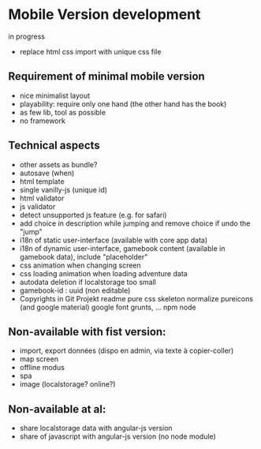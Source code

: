 # Mobile Version development

in progress
* replace html css import with unique css file

## Requirement of minimal mobile version
* nice minimalist layout
* playability: require only one hand (the other hand has the book)
* as few lib, tool as possible
* no framework

## Technical aspects
* other assets as bundle?
* autosave (when)
* html template
* single vanilly-js (unique id)
* html validator
* js validator
* detect unsupported js feature (e.g. for safari)
* add choice in description while jumping and remove choice if undo the "jump"
* i18n of static user-interface (available with core app data)
* i18n of dynamic user-interface, gamebook content (available in gamebook data), include "placeholder"
* css animation when changing screen
* css loading animation when loading adventure data
* autodata deletion if localstorage too small
* gamebook-id : uuid (non editable)
* Copyrights in Git Projekt readme
    pure css
    skeleton
    normalize
    pureicons (and google material)
    google font
    grunts, ...
    npm
    node
    
## Non-available with fist version:
* import, export données (dispo en admin, via texte à copier-coller)
* map screen
* offline modus
* spa
* image (localstorage? online?)

## Non-available at al:
* share localstorage data with angular-js version
* share of javascript with angular-js version (no node module)
